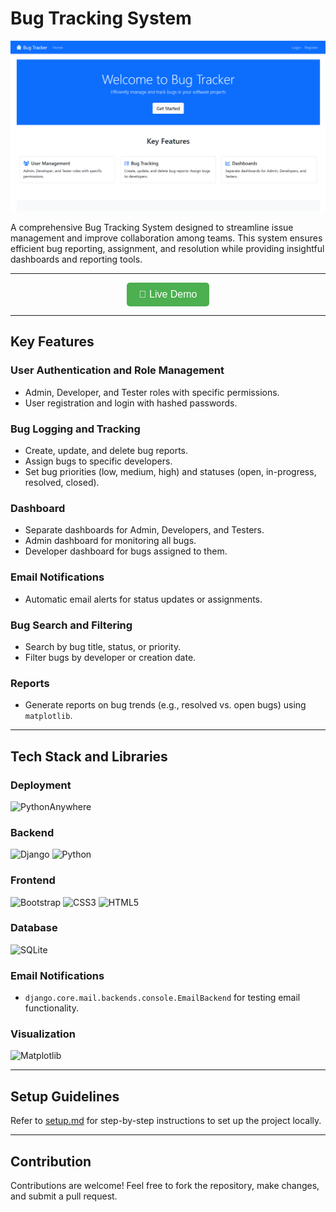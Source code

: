 # Bug Tracking System

![Bug Tracking System](/static/img/homepage.png)

A comprehensive Bug Tracking System designed to streamline issue management and improve collaboration among teams. This system ensures efficient bug reporting, assignment, and resolution while providing insightful dashboards and reporting tools.

---

<div align="center">
  <a href="https://your-live-link.com" target="_blank" style="text-decoration: none;">
    <button style="
      background-color: #4CAF50; 
      border: none; 
      color: white; 
      padding: 10px 20px; 
      text-align: center; 
      text-decoration: none; 
      display: inline-block; 
      font-size: 16px; 
      border-radius: 5px;
      cursor: pointer;
    ">
      🚀 Live Demo
    </button>
  </a>
</div>

---

## Key Features

### **User Authentication and Role Management**
- Admin, Developer, and Tester roles with specific permissions.
- User registration and login with hashed passwords.

### **Bug Logging and Tracking**
- Create, update, and delete bug reports.
- Assign bugs to specific developers.
- Set bug priorities (low, medium, high) and statuses (open, in-progress, resolved, closed).

### **Dashboard**
- Separate dashboards for Admin, Developers, and Testers.
- Admin dashboard for monitoring all bugs.
- Developer dashboard for bugs assigned to them.

### **Email Notifications**
- Automatic email alerts for status updates or assignments.

### **Bug Search and Filtering**
- Search by bug title, status, or priority.
- Filter bugs by developer or creation date.

### **Reports**
- Generate reports on bug trends (e.g., resolved vs. open bugs) using `matplotlib`.

---

## Tech Stack and Libraries

### **Deployment**
![PythonAnywhere](https://img.shields.io/badge/pythonanywhere-%232F9FD7.svg?style=for-the-badge&logo=pythonanywhere&logoColor=151515)

### **Backend**
![Django](https://img.shields.io/badge/django-%23092E20.svg?style=for-the-badge&logo=django&logoColor=white)
![Python](https://img.shields.io/badge/python-3670A0?style=for-the-badge&logo=python&logoColor=ffdd54)


### **Frontend**
![Bootstrap](https://img.shields.io/badge/bootstrap-%238511FA.svg?style=for-the-badge&logo=bootstrap&logoColor=white)
![CSS3](https://img.shields.io/badge/css3-%231572B6.svg?style=for-the-badge&logo=css3&logoColor=white)
![HTML5](https://img.shields.io/badge/html5-%23E34F26.svg?style=for-the-badge&logo=html5&logoColor=white)

### **Database**
![SQLite](https://img.shields.io/badge/sqlite-%2307405e.svg?style=for-the-badge&logo=sqlite&logoColor=white)

### **Email Notifications**
- `django.core.mail.backends.console.EmailBackend` for testing email functionality.

### **Visualization**
![Matplotlib](https://img.shields.io/badge/Matplotlib-%23ffffff.svg?style=for-the-badge&logo=Matplotlib&logoColor=black)

---

## Setup Guidelines

Refer to [setup.md](./Setup.md) for step-by-step instructions to set up the project locally.

---

## Contribution

Contributions are welcome! Feel free to fork the repository, make changes, and submit a pull request.